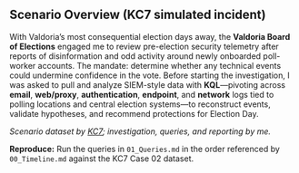## Scenario Overview (KC7 simulated incident)

With Valdoria’s most consequential election days away, the **Valdoria Board of Elections** engaged me to review pre-election security telemetry after reports of disinformation and odd activity around newly onboarded poll-worker accounts. The mandate: determine whether any technical events could undermine confidence in the vote. Before starting the investigation, I was asked to pull and analyze SIEM-style data with **KQL**—pivoting across **email**, **web/proxy**, **authentication**, **endpoint**, and **network** logs tied to polling locations and central election systems—to reconstruct events, validate hypotheses, and recommend protections for Election Day.

*Scenario dataset by [KC7](https://kc7cyber.com/); investigation, queries, and reporting by me.*

**Reproduce:** Run the queries in `01_Queries.md` in the order referenced by `00_Timeline.md` against the KC7 Case 02 dataset.